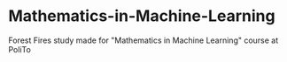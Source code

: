 # Mathematics-in-Machine-Learning
Forest Fires study made for "Mathematics in Machine Learning" course at PoliTo
